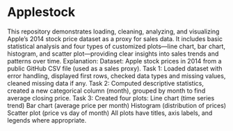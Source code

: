 # Applestock
This repository demonstrates loading, cleaning, analyzing, and visualizing Apple’s 2014 stock price dataset as a proxy for sales data. It includes basic statistical analysis and four types of customized plots—line chart, bar chart, histogram, and scatter plot—providing clear insights into sales trends and patterns over time.
Explanation:
Dataset: Apple stock prices in 2014 from a public GitHub CSV file (used as a sales proxy).
Task 1: Loaded dataset with error handling, displayed first rows, checked data types and missing values, cleaned missing data if any.
Task 2: Computed descriptive statistics, created a new categorical column (month), grouped by month to find average closing price.
Task 3: Created four plots:
Line chart (time series trend)
Bar chart (average price per month)
Histogram (distribution of prices)
Scatter plot (price vs day of month)
All plots have titles, axis labels, and legends where appropriate.
